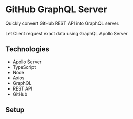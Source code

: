 # GitHub GraphQL Server

Quickly convert GitHub REST API into GraphQL server.

Let Client request exact data using GraphQL Apollo Server

## Technologies

- Apollo Server
- TypeScript
- Node
- Axios
- GraphQL
- REST API
- GitHub


## Setup
